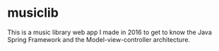 # musiclib

This is a music library web app I made in 2016 to get to know the Java Spring Framework and the Model-view-controller architecture.
